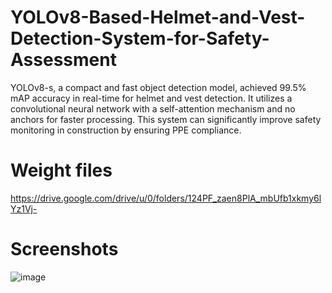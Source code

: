 # YOLOv8-Based-Helmet-and-Vest-Detection-System-for-Safety-Assessment

YOLOv8-s, a compact and fast object detection model, achieved 99.5% mAP accuracy in real-time for helmet and vest detection. It utilizes a convolutional neural network with a self-attention mechanism and no anchors for faster processing. This system can significantly improve safety monitoring in construction by ensuring PPE compliance.

# Weight files
https://drive.google.com/drive/u/0/folders/124PF_zaen8PlA_mbUfb1xkmy6lYz1Vj-

 # Screenshots
 ![image](https://github.com/user-attachments/assets/88b08bb0-ff3d-4c34-9b2b-ab70bc578dc7)


 


 

